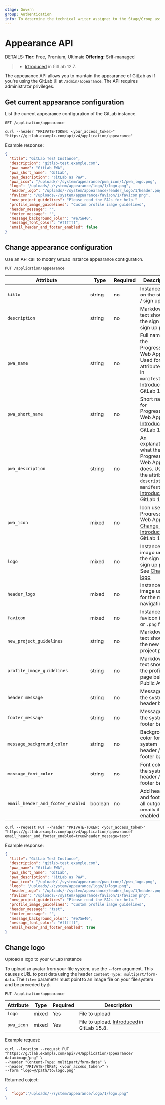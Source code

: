 ```yaml
---
stage: Govern
group: Authentication
info: To determine the technical writer assigned to the Stage/Group associated with this page, see https://handbook.gitlab.com/handbook/product/ux/technical-writing/#assignments
---
```


# Appearance API

DETAILS:
**Tier:** Free, Premium, Ultimate
**Offering:** Self-managed

> - [Introduced](https://gitlab.com/gitlab-org/gitlab/-/issues/16647) in GitLab 12.7.

The appearance API allows you to maintain the appearance of GitLab as if
you're using the GitLab UI at `/admin/appearance`. The API requires
administrator privileges.

## Get current appearance configuration

List the current appearance configuration of the GitLab instance.

```plaintext
GET /application/appearance
```

```shell
curl --header "PRIVATE-TOKEN: <your_access_token>" "https://gitlab.example.com/api/v4/application/appearance"
```

Example response:

```json
{
  "title": "GitLab Test Instance",
  "description": "gitlab-test.example.com",
  "pwa_name": "GitLab PWA",
  "pwa_short_name": "GitLab",
  "pwa_description": "GitLab as PWA",
  "pwa_icon": "/uploads/-/system/appearance/pwa_icon/1/pwa_logo.png",
  "logo": "/uploads/-/system/appearance/logo/1/logo.png",
  "header_logo": "/uploads/-/system/appearance/header_logo/1/header.png",
  "favicon": "/uploads/-/system/appearance/favicon/1/favicon.png",
  "new_project_guidelines": "Please read the FAQs for help.",
  "profile_image_guidelines": "Custom profile image guidelines",
  "header_message": "",
  "footer_message": "",
  "message_background_color": "#e75e40",
  "message_font_color": "#ffffff",
  "email_header_and_footer_enabled": false
}
```

## Change appearance configuration

Use an API call to modify GitLab instance appearance configuration.

```plaintext
PUT /application/appearance
```

| Attribute                         | Type    | Required | Description |
| --------------------------------- | ------- | -------- | ----------- |
| `title`                           | string  | no       | Instance title on the sign in / sign up page
| `description`                     | string  | no       | Markdown text shown on the sign in / sign up page
| `pwa_name`                        | string  | no       | Full name of the Progressive Web App. Used for the attribute `name` in `manifest.json`. [Introduced](https://gitlab.com/gitlab-org/gitlab/-/issues/375708) in GitLab 15.8.
| `pwa_short_name`                  | string  | no       | Short name for Progressive Web App. [Introduced](https://gitlab.com/gitlab-org/gitlab/-/issues/375708) in GitLab 15.8.
| `pwa_description`                 | string  | no       | An explanation of what the Progressive Web App does. Used for the attribute `description` in `manifest.json`. [Introduced](https://gitlab.com/gitlab-org/gitlab/-/issues/375708) in GitLab 15.8.
| `pwa_icon`                        | mixed   | no       | Icon used for Progressive Web App. See [Change logo](#change-logo). [Introduced](https://gitlab.com/gitlab-org/gitlab/-/issues/375708) in GitLab 15.8.
| `logo`                            | mixed   | no       | Instance image used on the sign in / sign up page. See [Change logo](#change-logo)
| `header_logo`                     | mixed   | no       | Instance image used for the main navigation bar
| `favicon`                         | mixed   | no       | Instance favicon in `.ico` or `.png` format
| `new_project_guidelines`          | string  | no       | Markdown text shown on the new project page
| `profile_image_guidelines`        | string  | no       | Markdown text shown on the profile page below Public Avatar
| `header_message`                  | string  | no       | Message in the system header bar
| `footer_message`                  | string  | no       | Message in the system footer bar
| `message_background_color`        | string  | no       | Background color for the system header / footer bar
| `message_font_color`              | string  | no       | Font color for the system header / footer bar
| `email_header_and_footer_enabled` | boolean | no       | Add header and footer to all outgoing emails if enabled

```shell
curl --request PUT --header "PRIVATE-TOKEN: <your_access_token>" "https://gitlab.example.com/api/v4/application/appearance?email_header_and_footer_enabled=true&header_message=test"
```

Example response:

```json
{
  "title": "GitLab Test Instance",
  "description": "gitlab-test.example.com",
  "pwa_name": "GitLab PWA",
  "pwa_short_name": "GitLab",
  "pwa_description": "GitLab as PWA",
  "pwa_icon": "/uploads/-/system/appearance/pwa_icon/1/pwa_logo.png",
  "logo": "/uploads/-/system/appearance/logo/1/logo.png",
  "header_logo": "/uploads/-/system/appearance/header_logo/1/header.png",
  "favicon": "/uploads/-/system/appearance/favicon/1/favicon.png",
  "new_project_guidelines": "Please read the FAQs for help.",
  "profile_image_guidelines": "Custom profile image guidelines",
  "header_message": "test",
  "footer_message": "",
  "message_background_color": "#e75e40",
  "message_font_color": "#ffffff",
  "email_header_and_footer_enabled": true
}
```

## Change logo

Upload a logo to your GitLab instance.

To upload an avatar from your file system, use the `--form` argument. This causes
cURL to post data using the header `Content-Type: multipart/form-data`. The
`file=` parameter must point to an image file on your file system and be
preceded by `@`.

```plaintext
PUT /application/appearance
```

| Attribute   | Type   | Required | Description    |
| ---------   | ------ | -------- | -------------- |
| `logo`      | mixed  | Yes      | File to upload |
| `pwa_icon`  | mixed  | Yes      | File to upload. [Introduced](https://gitlab.com/gitlab-org/gitlab/-/issues/375708) in GitLab 15.8. |

Example request:

```shell
curl --location --request PUT "https://gitlab.example.com/api/v4/application/appearance?data=image/png" \
--header "Content-Type: multipart/form-data" \
--header "PRIVATE-TOKEN: <your_access_token>" \
--form "logo=@/path/to/logo.png"
```

Returned object:

```json
{
   "logo":"/uploads/-/system/appearance/logo/1/logo.png"
}
```
